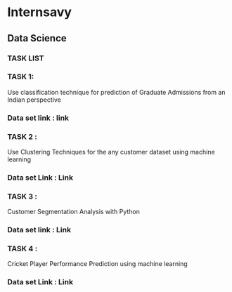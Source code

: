 # Internsavy

## Data Science

### TASK LIST

### TASK 1:

Use classification technique for prediction of Graduate Admissions from an Indian perspective

### Data set link : link

### TASK 2 :

Use Clustering Techniques for the any customer dataset using machine  learning

### Data set Link : Link

### TASK 3 :

Customer Segmentation Analysis with Python

### Data set link : Link

### TASK 4 :

Cricket Player Performance Prediction using machine learning
### Data set Link : Link
